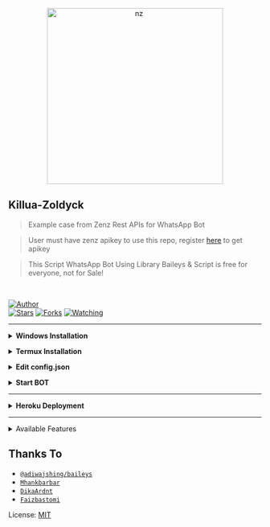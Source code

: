 <p align="center">
<img src="https://zenzapis.xyz/upload/icon.jpg" alt="nz" width="350"/>
</p>

## Killua-Zoldyck

> Example case from Zenz Rest APIs for WhatsApp Bot

> User must have zenz apikey to use this repo, register [here](https://zenzapis.xyz/) to get apikey

> This Script WhatsApp Bot Using Library Baileys & Script is free for everyone, not for Sale!

</br>

<a href="https://github.com/zhwzein"><img title="Author" src="https://img.shields.io/badge/Author-Zhwzein-blue.svg?color=54aeff&style=for-the-badge&logo=github" /></a>  
<a href="https://github.com/zhwzein/Killua-Zoldyck"><img title="Stars" src="https://img.shields.io/github/stars/zhwzein/Killua-Zoldyck?color=54aeff&style=flat-square" /></a>
<a href="https://github.com/zhwzein/Killua-Zoldyck/network/members"><img title="Forks" src="https://img.shields.io/github/forks/zhwzein/Killua-Zoldyck?color=54aeff&style=flat-square" /></a>
<a href="https://github.com/zhwzein/Killua-Zoldyck/watchers"><img title="Watching" src="https://img.shields.io/github/watchers/zhwzein/Killua-Zoldyck?label=watchers&color=54aeff&style=flat-square" /></a> <br>

---

<!-- Installation -->
<b><details><summary>Windows Installation</summary></b>  
<b>Requirements:</b>
* Download & Install Git [`Click here`](https://git-scm.com/downloads)
* Download & Install NodeJS [`Click here`](https://nodejs.org/en/download)
* Download & Install FFmpeg [`Click here`](https://ffmpeg.org/download.html)
 
```bash
Add FFmpeg to PATH environment variable
```
	
```bash
> git clone https://github.com/zhwzein/Killua-Zoldyck
> cd Killua-Zoldyck
> npm install
```
</details>

<b><details><summary>Termux Installation</summary></b>

<p dir="auto">Use Termux application from F-Droid, here is the link: <a href="https://f-droid.org/en/packages/com.termux/" rel="nofollow">https://f-droid.org/en/packages/com.termux/</a>. Google Play variant is deprecated, doesn't receive updates and contains issues as well as outdated repository URLs.</p>
	
* Download & Install Termux [`Click here`](https://f-droid.org/repo/com.termux_118.apk)
	
```bash
> apt update && apt upgrade
> apt install git -y
> apt install nodejs -y
> apt install ffmpeg -y
> git clone https://github.com/zhwzein/Killua-Zoldyck
> cd Killua-Zoldyck
> pkg install yarn
> yarn add @adiwajshing/baileys
> yarn
```
</details>

<!-- Edit -->
<b><details><summary>Edit config.json</summary></b>
```bash
"APIs": {
    "zenz": "https://zenzapis.xyz",
    "apikey": "YOURAPIKEY"
 },
"owner": [
    "62812xxx"
 ],
```
</details>

<!-- Start -->
<b><details><summary>Start BOT</summary></b>
```bash
1. For Multi Device
> npm run start

2. For Legacy
> npm run legacy

SCAN THE QR USING YOUR WHATSAPP!
```

</details>

---

<!-- Installation -->
<b><details><summary>Heroku Deployment</summary></b>  

[![Deploy](https://www.herokucdn.com/deploy/button.png)](https://heroku.com/deploy)
	
<b>Requirements:</b>
* NodeJS buildpack
* FFmpeg buildpack https://github.com/jonathanong/heroku-buildpack-ffmpeg-latest.git
</details>

---
<details><summary>Available Features</summary><br>
	
| Features |  Availability |
| :------: |  :----------: |
|   Anime Web     |       ✅[here](https://github.com/zhwzein/Killua-Zoldyck/tree/main/commands/animeweb)      |
|   Convert     |       ✅[here](https://github.com/zhwzein/Killua-Zoldyck/tree/main/commands/convert)      |
|   Creator     |       ✅[here](https://github.com/zhwzein/Killua-Zoldyck/tree/main/commands/creator)      |
|   Database     |       ✅[here](https://github.com/zhwzein/Killua-Zoldyck/tree/main/commands/database)      |
|   Downloader     |       ✅[here](https://github.com/zhwzein/Killua-Zoldyck/tree/main/commands/downloader)      |
|   Entertainment  |     ✅[here](https://github.com/zhwzein/Killua-Zoldyck/tree/main/commands/entertainment)      |
|   Group     |       ✅[here](https://github.com/zhwzein/Killua-Zoldyck/tree/main/commands/group)      |
|   Information   |  ✅[here](https://github.com/zhwzein/Killua-Zoldyck/tree/main/commands/information)      |
|   Islami     |       ✅[here](https://github.com/zhwzein/Killua-Zoldyck/tree/main/commands/islami)      |
|   Main     |       ✅[here](https://github.com/zhwzein/Killua-Zoldyck/tree/main/commands/main)      |
|   More Nsfw     |       ✅[here](https://github.com/zhwzein/Killua-Zoldyck/tree/main/commands/morensfw)      |
|   Nekos Life     |       ✅[here](https://github.com/zhwzein/Killua-Zoldyck/tree/main/commands/nekoslife)      |
|   News   |  ✅[here](https://github.com/zhwzein/Killua-Zoldyck/tree/main/commands/news)      |
|   Owner     |       ✅[here](https://github.com/zhwzein/Killua-Zoldyck/tree/main/commands/owner)      |
|   Photo Editor  |   ✅[here](https://github.com/zhwzein/Killua-Zoldyck/tree/main/commands/photoeditor)      |
|   Primbon   |  ✅[here](https://github.com/zhwzein/Killua-Zoldyck/tree/main/commands/primbon)      |
|   Random Image     |       ✅[here](https://github.com/zhwzein/Killua-Zoldyck/tree/main/commands/randomimage)      |
|   Random Text     |       ✅[here](https://github.com/zhwzein/Killua-Zoldyck/tree/main/commands/randomtext)      |
|   Search     |       ✅[here](https://github.com/zhwzein/Killua-Zoldyck/tree/main/commands/search)      |
|   Stalker     |       ✅[here](https://github.com/zhwzein/Killua-Zoldyck/tree/main/commands/stalker)      |
|   Textmaker     |       ✅[here](https://github.com/zhwzein/Killua-Zoldyck/tree/main/commands/textmaker)      |
|   Users     |       ✅[here](https://github.com/zhwzein/Killua-Zoldyck/tree/main/commands/users)      |
|   Webzone     |       ✅[here](https://github.com/zhwzein/Killua-Zoldyck/tree/main/commands/webzone)      |
	
	Pull requests are welcome. Your contribution is helping me too
	
Group Support [Here](https://chat.whatsapp.com/G1e0U2lOTVAGKNjyFHjDGP)
	
</details>


## Thanks To
* [`@adiwajshing/baileys`](https://github.com/adiwajshing/baileys)
* [`Mhankbarbar`](https://github.com/MhankBarBar)
* [`DikaArdnt`](https://github.com/DikaArdnt)
* [`Faizbastomi`](https://github.com/FaizBastomi)


License: [MIT](https://en.wikipedia.org/wiki/MIT_License)

